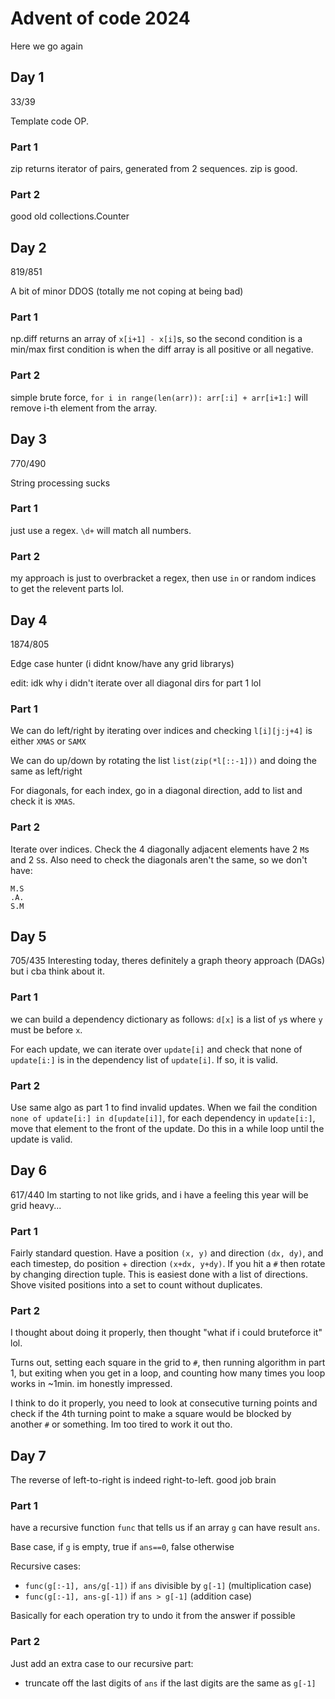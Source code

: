 # Advent of code 2024

Here we go again

## Day 1

33/39

Template code OP.

### Part 1

zip returns iterator of pairs, generated from 2 sequences. zip is good.

### Part 2

good old collections.Counter

## Day 2

819/851

A bit of minor DDOS (totally me not coping at being bad)

### Part 1

np.diff returns an array of `x[i+1] - x[i]`s, so the second condition is a min/max
first condition is when the diff array is all positive or all negative.

### Part 2

simple brute force, `for i in range(len(arr)): arr[:i] + arr[i+1:]` will remove i-th element from the array.

## Day 3

770/490

String processing sucks

### Part 1

just use a regex. `\d+` will match all numbers.

### Part 2

my approach is just to overbracket a regex, then use `in` or random indices to get the relevent parts lol.

## Day 4

1874/805

Edge case hunter (i didnt know/have any grid librarys)

edit: idk why i didn't iterate over all diagonal dirs for part 1 lol

### Part 1

We can do left/right by iterating over indices and checking `l[i][j:j+4]` is either `XMAS` or `SAMX`

We can do up/down by rotating the list `list(zip(*l[::-1]))` and doing the same as left/right

For diagonals, for each index, go in a diagonal direction, add to list and check it is `XMAS`.

### Part 2

Iterate over indices. Check the 4 diagonally adjacent elements have 2 `M`s and 2 `S`s. Also need to check the diagonals aren't the same, so we don't have:
```
M.S
.A.
S.M
```

## Day 5

705/435
Interesting today, theres definitely a graph theory approach (DAGs) but i cba think about it.

### Part 1

we can build a dependency dictionary as follows: `d[x]` is a list of `y`s where `y` must be before `x`.

For each update, we can iterate over `update[i]` and check that none of `update[i:]` is in the dependency list of `update[i]`. If so, it is valid.

### Part 2

Use same algo as part 1 to find invalid updates. When we fail the condition `none of update[i:] in d[update[i]]`, for each dependency in `update[i:]`, move that element to the front of the update. Do this in a while loop until the update is valid.

## Day 6

617/440
Im starting to not like grids, and i have a feeling this year will be grid heavy...

### Part 1

Fairly standard question. Have a position `(x, y)` and direction `(dx, dy)`, and each timestep, do position + direction `(x+dx, y+dy)`. If you hit a `#` then rotate by changing direction tuple. This is easiest done with a list of directions. Shove visited positions into a set to count without duplicates.

### Part 2

I thought about doing it properly, then thought "what if i could bruteforce it" lol.

Turns out, setting each square in the grid to `#`, then running algorithm in part 1, but exiting when you get in a loop, and counting how many times you loop works in ~1min. im honestly impressed.

I think to do it properly, you need to look at consecutive turning points and check if the 4th turning point to make a square would be blocked by another `#` or something. Im too tired to work it out tho.

## Day 7

The reverse of left-to-right is indeed right-to-left. good job brain

### Part 1

have a recursive function `func` that tells us if an array `g` can have result `ans`.

Base case, if `g` is empty, true if `ans==0`, false otherwise

Recursive cases:

- `func(g[:-1], ans/g[-1])` if `ans` divisible by `g[-1]` (multiplication case)
- `func(g[:-1], ans-g[-1])` if `ans > g[-1]` (addition case)

Basically for each operation try to undo it from the answer if possible

### Part 2

Just add an extra case to our recursive part:

- truncate off the last digits of `ans` if the last digits are the same as `g[-1]`
